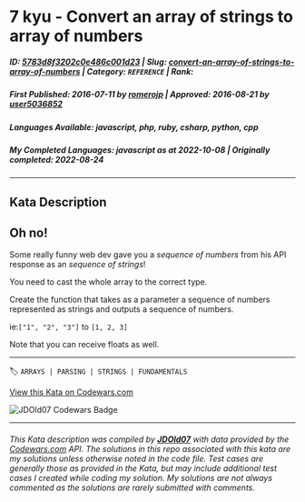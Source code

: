 # 7 kyu - Convert an array of strings to array of numbers

##### **ID**: [5783d8f3202c0e486c001d23](https://www.codewars.com/kata/5783d8f3202c0e486c001d23) | **Slug**: [convert-an-array-of-strings-to-array-of-numbers](https://www.codewars.com/kata/5783d8f3202c0e486c001d23) | **Category**: `REFERENCE` | **Rank**: <span style="color:white">7 kyu</span>

##### **First Published**: 2016-07-11 ***by*** [romerojp](https://www.codewars.com/users/romerojp) | **Approved**: 2016-08-21 ***by*** [user5036852](https://www.codewars.com/users/user5036852)

##### **Languages Available**: javascript, php, ruby, csharp, python, cpp

##### **My Completed Languages**: javascript ***as at*** 2022-10-08 | **Originally completed**: 2022-08-24

---

## Kata Description


## Oh no!

Some really funny web dev gave you a _sequence of numbers_ from his API response as an _sequence of strings_!



You need to cast the whole array to the correct type.



Create the function that takes as a parameter a sequence of numbers represented as strings and outputs a sequence of numbers.



ie:``` ["1", "2", "3"] ``` to ``` [1, 2, 3] ```



Note that you can receive floats as well.

---


🏷 `ARRAYS | PARSING | STRINGS | FUNDAMENTALS`


[View this Kata on Codewars.com](https://www.codewars.com/kata/5783d8f3202c0e486c001d23)

![](https://www.codewars.com/users/jdold07/badges/large "JDOld07 Codewars Badge")

---

###### *This Kata description was compiled by [**JDOld07**](https://tpstech.dev) with data provided by the [Codewars.com](https://www.codewars.com) API.  The solutions in this repo associated with this kata are my solutions unless otherwise noted in the code file.  Test cases are generally those as provided in the Kata, but may include additional test cases I created while coding my solution.  My solutions are not always commented as the solutions are rarely submitted with comments.*
